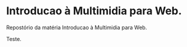 # Introducao à Multimidia para Web.

Repostório da matéria Introducao à Multimidia para Web.

Teste.
